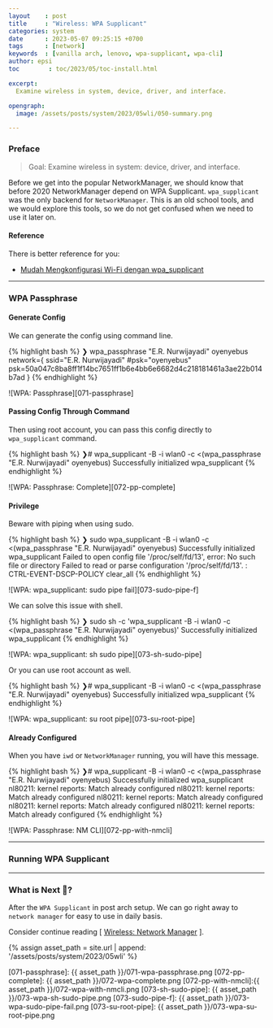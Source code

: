 ```yaml
---
layout    : post
title     : "Wireless: WPA Supplicant"
categories: system
date      : 2023-05-07 09:25:15 +0700
tags      : [network]
keywords  : [vanilla arch, lenovo, wpa-supplicant, wpa-cli]
author: epsi
toc        : toc/2023/05/toc-install.html

excerpt:
  Examine wireless in system, device, driver, and interface.

opengraph:
  image: /assets/posts/system/2023/05wli/050-summary.png

---
```


### Preface

> Goal: Examine wireless in system: device, driver, and interface.

Before we get into the popular NetworkManager,
we should know that before 2020 NetworkManager depend on WPA Supplicant.
`wpa_supplicant` was the only backend for `NetworkManager`.
This is an old school tools, and we would explore this tools,
so we do not get confused when we need to use it later on.

#### Reference

There is better reference for you:

* [Mudah Mengkonfigurasi Wi-Fi dengan wpa_supplicant][ref-bandit]

-- -- --

### WPA Passphrase

#### Generate Config

We can generate the config using command line.

{% highlight bash %}
❯ wpa_passphrase "E.R. Nurwijayadi" oyenyebus
network={
	ssid="E.R. Nurwijayadi"
	#psk="oyenyebus"
	psk=50a047c8ba8ff1f14bc7651ff1b6e4bb6e6682d4c218181461a3ae22b014b7ad
}
{% endhighlight %}

![WPA: Passphrase][071-passphrase]

#### Passing Config Through Command

Then using root account,
you can pass this config directly to `wpa_supplicant` command.

{% highlight bash %}
❯# wpa_supplicant -B -i wlan0 -c <(wpa_passphrase "E.R. Nurwijayadi" oyenyebus)
Successfully initialized wpa_supplicant
{% endhighlight %}

![WPA: Passphrase: Complete][072-pp-complete]

#### Privilege

Beware with piping when using sudo.

{% highlight bash %}
❯ sudo wpa_supplicant -B -i wlan0 -c <(wpa_passphrase "E.R. Nurwijayadi" oyenyebus)
Successfully initialized wpa_supplicant
Failed to open config file '/proc/self/fd/13', error: No such file or directory
Failed to read or parse configuration '/proc/self/fd/13'.
: CTRL-EVENT-DSCP-POLICY clear_all
{% endhighlight %}

![WPA: wpa_supplicant: sudo pipe fail][073-sudo-pipe-f]

We can solve this issue with shell.

{% highlight bash %}
❯ sudo sh -c 'wpa_supplicant -B -i wlan0 -c <(wpa_passphrase "E.R. Nurwijayadi" oyenyebus)'
Successfully initialized wpa_supplicant
{% endhighlight %}

![WPA: wpa_supplicant: sh sudo pipe][073-sh-sudo-pipe]

Or you can use root account as well.

{% highlight bash %}
❯# wpa_supplicant -B -i wlan0 -c <(wpa_passphrase "E.R. Nurwijayadi" oyenyebus)
Successfully initialized wpa_supplicant
{% endhighlight %}

![WPA: wpa_supplicant: su root pipe][073-su-root-pipe]

#### Already Configured

When you have `iwd` or `NetworkManager` running,
you will have this message.

{% highlight bash %}
❯# wpa_supplicant -B -i wlan0 -c <(wpa_passphrase "E.R. Nurwijayadi" oyenyebus)
Successfully initialized wpa_supplicant
nl80211: kernel reports: Match already configured
nl80211: kernel reports: Match already configured
nl80211: kernel reports: Match already configured
nl80211: kernel reports: Match already configured
nl80211: kernel reports: Match already configured
{% endhighlight %}

![WPA: Passphrase: NM CLI][072-pp-with-nmcli]

-- -- --

### Running WPA Supplicant

-- -- --

<a name="whats-next"></a>

### What is Next 🤔?

After the `WPA Supplicant` in post arch setup.
We can go right away to `network manager` for easy to use in daily basis.

Consider continue reading [ [Wireless: Network Manager][local-whats-next] ].

[//]: <> ( -- -- -- links below -- -- -- )

{% assign asset_path = site.url | append: '/assets/posts/system/2023/05wli' %}

[ref-bandit]:       https://bandithijo.dev/blog/mudah-mengkonfigurasi-wifi-dengan-wpa_supplicant

[local-whats-next]: /system/2023/05/09/network-manager.html

[071-passphrase]:   {{ asset_path }}/071-wpa-passphrase.png
[072-pp-complete]:  {{ asset_path }}/072-wpa-complete.png
[072-pp-with-nmcli]:{{ asset_path }}/072-wpa-with-nmcli.png
[073-sh-sudo-pipe]: {{ asset_path }}/073-wpa-sh-sudo-pipe.png
[073-sudo-pipe-f]:  {{ asset_path }}/073-wpa-sudo-pipe-fail.png
[073-su-root-pipe]: {{ asset_path }}/073-wpa-su-root-pipe.png